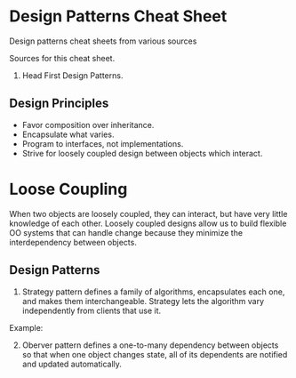 # Design Patterns Cheat Sheet
Design patterns cheat sheets from various sources

Sources for this cheat sheet.

1. Head First Design Patterns.


## Design Principles
* Favor composition over inheritance.
* Encapsulate what varies.
* Program to interfaces, not implementations.
* Strive for loosely coupled design between objects which interact.


# Loose Coupling
When two objects are loosely coupled, they can interact, but have very little knowledge of each other. Loosely coupled designs allow us to build flexible OO systems that can handle change because they minimize the interdependency between objects.

## Design Patterns

1. Strategy pattern
defines a family of algorithms, encapsulates each one, and makes them interchangeable. Strategy lets the algorithm vary independently from
clients that use it.

Example:

2. Oberver pattern
defines a one-to-many dependency between objects so that when one object changes state, all of its dependents are notified and updated automatically.



